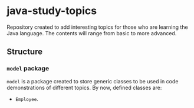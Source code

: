 # java-study-topics
Repository created to add interesting topics for those who are learning the Java language. The contents will range from basic to more advanced.

## Structure

### `model` package
`model` is a package created to store generic classes to be used in code demonstrations of different topics. By now, defined classes are:
- `Employee`.
